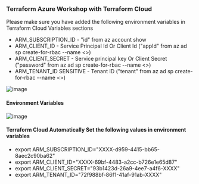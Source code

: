 ### Terraform Azure Workshop with Terraform Cloud

Please make sure you have added the following environment variables in Terraform Cloud Variables sections

- ARM_SUBSCRIPTION_ID - "id" from az account show
- ARM_CLIENT_ID - Service Principal Id Or Client Id ("appId" from az ad sp create-for-rbac --name <<ServicePrincipalName>>)
- ARM_CLIENT_SECRET - Service principal key Or Client Secret ("password" from az ad sp create-for-rbac --name <<ServicePrincipalName>>)
- ARM_TENANT_ID SENSITIVE - Tenant ID ("tenant" from az ad sp create-for-rbac --name <<ServicePrincipalName>>)

![image](https://user-images.githubusercontent.com/626498/80190242-9a643780-8631-11ea-92b0-a6416e5a3912.png)

#### Environment Variables

![image](https://user-images.githubusercontent.com/626498/80189959-2033b300-8631-11ea-8f06-463b072c0c86.png)

#### Terraform Cloud Automatically Set the following values in environment variables

- export ARM_SUBSCRIPTION_ID="XXXX-d959-4415-bb65-8aec2c90ba62"
- export ARM_CLIENT_ID="XXXX-69bf-4483-a2cc-b726e1e65d87"
- export ARM_CLIENT_SECRET="93b1423d-26a9-4ee7-a4f6-XXXX"
- export ARM_TENANT_ID="72f988bf-86f1-41af-91ab-XXXX"
